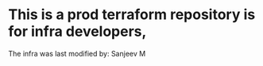 # This is a prod terraform repository is for infra developers,
The infra was last modified by: Sanjeev M